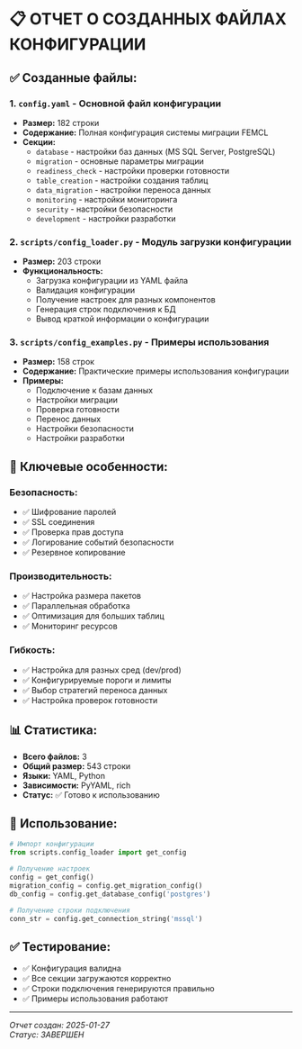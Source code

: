 # 📋 ОТЧЕТ О СОЗДАННЫХ ФАЙЛАХ КОНФИГУРАЦИИ

## ✅ **Созданные файлы:**

### 1. **`config.yaml`** - Основной файл конфигурации
- **Размер:** 182 строки
- **Содержание:** Полная конфигурация системы миграции FEMCL
- **Секции:**
  - `database` - настройки баз данных (MS SQL Server, PostgreSQL)
  - `migration` - основные параметры миграции
  - `readiness_check` - настройки проверки готовности
  - `table_creation` - настройки создания таблиц
  - `data_migration` - настройки переноса данных
  - `monitoring` - настройки мониторинга
  - `security` - настройки безопасности
  - `development` - настройки разработки

### 2. **`scripts/config_loader.py`** - Модуль загрузки конфигурации
- **Размер:** 203 строки
- **Функциональность:**
  - Загрузка конфигурации из YAML файла
  - Валидация конфигурации
  - Получение настроек для разных компонентов
  - Генерация строк подключения к БД
  - Вывод краткой информации о конфигурации

### 3. **`scripts/config_examples.py`** - Примеры использования
- **Размер:** 158 строк
- **Содержание:** Практические примеры использования конфигурации
- **Примеры:**
  - Подключение к базам данных
  - Настройки миграции
  - Проверка готовности
  - Перенос данных
  - Настройки безопасности
  - Настройки разработки

## 🎯 **Ключевые особенности:**

### **Безопасность:**
- ✅ Шифрование паролей
- ✅ SSL соединения
- ✅ Проверка прав доступа
- ✅ Логирование событий безопасности
- ✅ Резервное копирование

### **Производительность:**
- ✅ Настройка размера пакетов
- ✅ Параллельная обработка
- ✅ Оптимизация для больших таблиц
- ✅ Мониторинг ресурсов

### **Гибкость:**
- ✅ Настройка для разных сред (dev/prod)
- ✅ Конфигурируемые пороги и лимиты
- ✅ Выбор стратегий переноса данных
- ✅ Настройка проверок готовности

## 📊 **Статистика:**

- **Всего файлов:** 3
- **Общий размер:** 543 строки
- **Языки:** YAML, Python
- **Зависимости:** PyYAML, rich
- **Статус:** ✅ Готово к использованию

## 🚀 **Использование:**

```python
# Импорт конфигурации
from scripts.config_loader import get_config

# Получение настроек
config = get_config()
migration_config = config.get_migration_config()
db_config = config.get_database_config('postgres')

# Получение строки подключения
conn_str = config.get_connection_string('mssql')
```

## ✅ **Тестирование:**
- ✅ Конфигурация валидна
- ✅ Все секции загружаются корректно
- ✅ Строки подключения генерируются правильно
- ✅ Примеры использования работают

---
*Отчет создан: 2025-01-27*  
*Статус: ЗАВЕРШЕН*